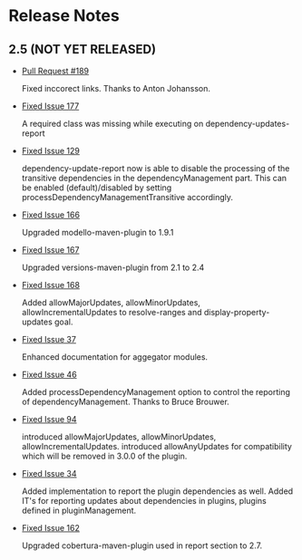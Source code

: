 # Release Notes

## 2.5 (NOT YET RELEASED)

 * [Pull Request #189][pull-189]

   Fixed inccorect links. Thanks to Anton Johansson.

 * [Fixed Issue 177][issue-177]
   
   A required class was missing while executing on dependency-updates-report
   
 * [Fixed Issue 129][issue-129]
   
   dependency-update-report now is able to disable the processing 
   of the transitive dependencies in the dependencyManagement part.
   This can be enabled (default)/disabled by setting
   processDependencyManagementTransitive accordingly.

 * [Fixed Issue 166][issue-166]
   
   Upgraded modello-maven-plugin to 1.9.1

 * [Fixed Issue 167][issue-167]
  
   Upgraded versions-maven-plugin from 2.1 to 2.4

 * [Fixed Issue 168][issue-168]
 
   Added allowMajorUpdates, allowMinorUpdates, allowIncrementalUpdates
   to resolve-ranges and display-property-updates goal.

 * [Fixed Issue 37][issue-37]
   
   Enhanced documentation for aggegator modules.
     
 * [Fixed Issue 46][issue-46]
 
   Added processDependencyManagement option to control the reporting
   of dependencyManagement.
   Thanks to Bruce Brouwer.

 * [Fixed Issue 94][issue-94]
 
   introduced allowMajorUpdates, allowMinorUpdates,
   allowIncrementalUpdates.
   introduced allowAnyUpdates for compatibility which
   will be removed in 3.0.0 of the plugin.

 * [Fixed Issue 34][issue-34]
   
   Added implementation to report the plugin dependencies as well.
   Added IT's for reporting updates about dependencies in plugins,
   plugins defined in pluginManagement.

* [Fixed Issue 162][issue-162]

  Upgraded cobertura-maven-plugin used in report section
  to 2.7.
   
[issue-34]: https://github.com/mojohaus/versions-maven-plugin/issues/34
[issue-37]: https://github.com/mojohaus/versions-maven-plugin/issues/37
[issue-46]: https://github.com/mojohaus/versions-maven-plugin/issues/46
[issue-94]: https://github.com/mojohaus/versions-maven-plugin/issues/94
[issue-129]: https://github.com/mojohaus/versions-maven-plugin/issues/129
[issue-162]: https://github.com/mojohaus/versions-maven-plugin/issues/162
[issue-166]: https://github.com/mojohaus/versions-maven-plugin/issues/166
[issue-167]: https://github.com/mojohaus/versions-maven-plugin/issues/167
[issue-168]: https://github.com/mojohaus/versions-maven-plugin/issues/168
[issue-177]: https://github.com/mojohaus/versions-maven-plugin/issues/177
[pull-189]: https://github.com/mojohaus/versions-maven-plugin/pull/189
